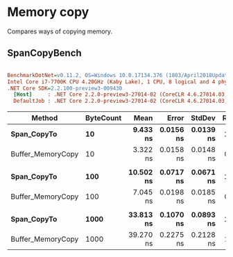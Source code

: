 ﻿# Memory copy

Compares ways of copying memory.

## SpanCopyBench

``` ini

BenchmarkDotNet=v0.11.2, OS=Windows 10.0.17134.376 (1803/April2018Update/Redstone4)
Intel Core i7-7700K CPU 4.20GHz (Kaby Lake), 1 CPU, 8 logical and 4 physical cores
.NET Core SDK=2.2.100-preview3-009430
  [Host]     : .NET Core 2.2.0-preview3-27014-02 (CoreCLR 4.6.27014.03, CoreFX 4.6.27014.02), 64bit RyuJIT
  DefaultJob : .NET Core 2.2.0-preview3-27014-02 (CoreCLR 4.6.27014.03, CoreFX 4.6.27014.02), 64bit RyuJIT


```
|            Method | ByteCount |      Mean |     Error |    StdDev | Ratio |
|------------------ |---------- |----------:|----------:|----------:|------:|
|       **Span_CopyTo** |        **10** |  **9.433 ns** | **0.0156 ns** | **0.0139 ns** |  **1.00** |
| Buffer_MemoryCopy |        10 |  3.322 ns | 0.0158 ns | 0.0148 ns |  0.35 |
|                   |           |           |           |           |       |
|       **Span_CopyTo** |       **100** | **10.502 ns** | **0.0717 ns** | **0.0671 ns** |  **1.00** |
| Buffer_MemoryCopy |       100 |  7.045 ns | 0.0198 ns | 0.0185 ns |  0.67 |
|                   |           |           |           |           |       |
|       **Span_CopyTo** |      **1000** | **33.813 ns** | **0.1070 ns** | **0.0893 ns** |  **1.00** |
| Buffer_MemoryCopy |      1000 | 39.270 ns | 0.2275 ns | 0.2128 ns |  1.16 |

